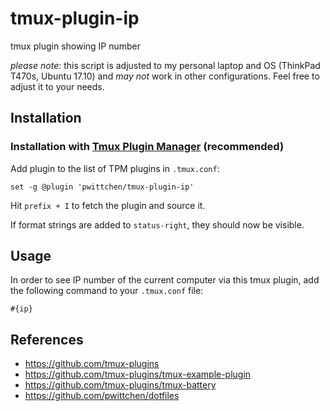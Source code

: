 # tmux-plugin-ip
tmux plugin showing IP number

*please note*: this script is adjusted to my personal laptop and OS (ThinkPad T470s, Ubuntu 17.10) and *may not* work in other configurations. Feel free to adjust it to your needs.

Installation
------------
### Installation with [Tmux Plugin Manager](https://github.com/tmux-plugins/tpm) (recommended)

Add plugin to the list of TPM plugins in `.tmux.conf`:

```
set -g @plugin 'pwittchen/tmux-plugin-ip'
```

Hit `prefix + I` to fetch the plugin and source it.

If format strings are added to `status-right`, they should now be visible.

Usage
-----

In order to see IP number of the current computer via this tmux plugin, add the following command to your `.tmux.conf` file:

```
#{ip}
```

References
----------
- https://github.com/tmux-plugins
- https://github.com/tmux-plugins/tmux-example-plugin
- https://github.com/tmux-plugins/tmux-battery
- https://github.com/pwittchen/dotfiles
